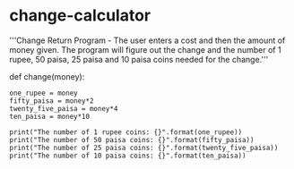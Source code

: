 # change-calculator

'''Change Return Program - The user enters a cost and then the amount of money given. The program will figure
out the change and the number of 1 rupee, 50 paisa, 25 paisa and 10 paisa coins needed for the change.'''


def change(money):
    
    one_rupee = money
    fifty_paisa = money*2
    twenty_five_paisa = money*4
    ten_paisa = money*10
    
    print("The number of 1 rupee coins: {}".format(one_rupee))
    print("The number of 50 paisa coins: {}".format(fifty_paisa))
    print("The number of 25 paisa coins: {}".format(twenty_five_paisa))
    print("The number of 10 paisa coins: {}".format(ten_paisa))
